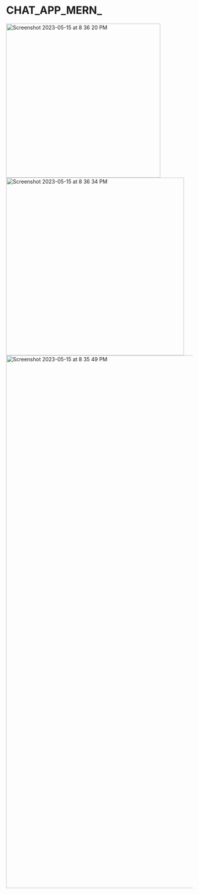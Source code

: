 # CHAT_APP_MERN_
<img width="416" alt="Screenshot 2023-05-15 at 8 36 20 PM" src="https://github.com/abhishek2021005/CHAT_APP_MERN_/assets/81138182/3ca785c9-d8f4-4afe-99e0-6a59a09c0037">
<img width="480" alt="Screenshot 2023-05-15 at 8 36 34 PM" src="https://github.com/abhishek2021005/CHAT_APP_MERN_/assets/81138182/28edffa7-1667-4c78-8aba-dcb308276a35">
<img width="1439" alt="Screenshot 2023-05-15 at 8 35 49 PM" src="https://github.com/abhishek2021005/CHAT_APP_MERN_/assets/81138182/e27634a7-3b32-46ec-a641-e71dbaa13d26">
